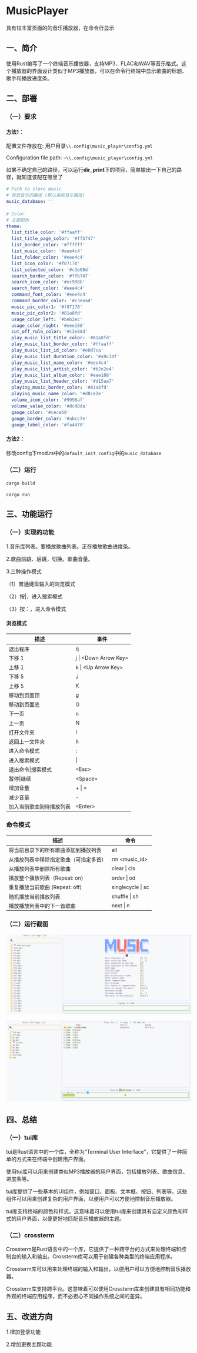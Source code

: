 # MusicPlayer

具有较丰富页面的的音乐播放器，在命令行显示

## 一、简介

使用Rust编写了一个终端音乐播放器，支持MP3、FLAC和WAV等音乐格式。这个播放器的界面设计类似于MP3播放器，可以在命令行终端中显示歌曲的标题、歌手和播放进度条。

## 二、部署

### （一）要求

#### 方法1：

配置文件存放在: 用户目录`\\.config\music_player\config.yml`

Configuration file path: `~\\.config\music_player\config.yml`

如果不确定自己的路径，可以运行**dir_print**下的项目，简单输出一下自己的路径，就知道该配在哪里了

```yml
# Path to store music
# 存放音乐的路径 (默认系统音乐路径)
music_database: ''

# Color
# 主题配色
theme:
  list_title_color: '#ffaaff'
  list_title_page_color: '#ffb747'
  list_border_color: '#ffffff'
  list_music_color: '#eee4c4'
  list_folder_color: '#eee4c4'
  list_icon_color: '#f07178'
  list_selected_color: '#c3e88d'
  search_border_color: '#ffb747'
  search_icon_color: '#ec998b'
  search_font_color: '#eee4c4'
  command_font_color: '#eee4c4'
  command_border_color: '#c3eead'
  music_pic_color1: '#f07178'
  music_pic_color2: '#81a8fd'
  usage_color_left: '#beb2ec'
  usage_color_right: '#eee188'
  cut_off_rule_color: '#c3e88d'
  play_music_list_title_color: '#81a8fd'
  play_music_list_border_color: '#ffaaff'
  play_music_list_id_color: '#e0d7ca'
  play_music_list_duration_color: '#a9c34f'
  play_music_list_name_color: '#eee4c4'
  play_music_list_artist_color: '#b2e2e4'
  play_music_list_album_color: '#eee188'
  play_music_list_header_color: '#d15aa7'
  playing_music_border_color: '#81a8fd'
  playing_music_name_color: '#d8ce2e'
  volume_icon_color: '#9998af'
  volume_value_color: '#dcd8da'
  gauge_color: '#cece68'
  gauge_border_color: '#abcc7e'
  gauge_label_color: '#fa4d70'
```

#### 方法2：

修改config下mod.rs中的``default_init_config``中的``music_database``

### （二）运行

``
cargo build
``

``
cargo run
``

## 三、功能运行

### （一）实现的功能

1.音乐库列表。要播放歌曲列表。正在播放歌曲进度条。

2.歌曲前跳、后跳，切换。歌曲音量。

3.三种操作模式

（1）普通键盘输入的浏览模式

（2）按|，进入搜索模式

（3）按：，进入命令模式

#### 浏览模式

| 描述                     | 事件                  |
| ------------------------ | ---------------------- |
| 退出程序                 | q                      |
| 下移 1                   | j \| \<Down Arrow Key> |
| 上移 1                   | k \| \<Up Arrow Key>   |
| 下移 5                   | J                      |
| 上移 5                   | K                      |
| 移动到页面顶             | g                      |
| 移动到页面底             | G                      |
| 下一页                   | n                      |
| 上一页                   | N                      |
| 打开文件夹               | l                      |
| 返回上一文件夹           | h                      |
| 进入命令模式             | :                      |
| 进入搜索模式             | \|                     |
| 退出命令\|搜索模式       | \<Esc>                 |
| 暂停\|继续               | \<Space>               |
| 增加音量                 | + \| =                 |
| 减少音量                 | -                      |
| 加入当前歌曲到待播放列表 | \<Enter>               |

### 命令模式

| 描述                                  | 命令           |
| ------------------------------------- | ----------------- |
| 将当前目录下的所有歌曲添加到播放列表   | all               |
| 从播放列表中移除指定歌曲（可指定多首） | rm \<music_id>    |
| 从播放列表中删除所有歌曲               | clear \| cls      |
| 播放整个播放列表（Repeat: on）        | order \| od       |
| 重复播放当前歌曲 (Repeat: off)        | singlecycle \| sc |
| 随机播放当前播放列表                  | shuffle \| sh     |
| 播放播放列表中的下一首歌曲            | next \| n         |

### （二）运行截图

![运行](./screenshot/11.png)

![播放](./screenshot/22.png)

## 四、总结

### （一）tui库

tui是Rust语言中的一个库，全称为“Terminal User Interface”，它提供了一种简单的方式来在终端中创建用户界面。


使用tui库可以用来创建类似MP3播放器的用户界面，包括播放列表、歌曲信息、进度条等。

tui库提供了一些基本的UI组件，例如窗口、面板、文本框、按钮、列表等。这些组件可以用来创建复杂的用户界面，以便用户可以方便地控制音乐播放器。

tui库支持终端的颜色和样式。这意味着可以使用tui库来创建具有自定义颜色和样式的用户界面，以便更好地匹配音乐播放器的主题。

### （二）crossterm

Crossterm是Rust语言中的一个库，它提供了一种跨平台的方式来处理终端和控制台的输入和输出。Crossterm库可以用于创建各种类型的终端应用程序。

Crossterm库可以用来处理终端的输入和输出，以便用户可以方便地控制音乐播放器。

Crossterm库支持跨平台。这意味着可以使用Crossterm库来创建具有相同功能和外观的终端应用程序，而不必担心不同操作系统之间的差异。

## 五、改进方向

1.增加登录功能

2.增加更换主题功能
